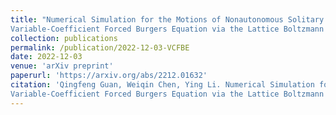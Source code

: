 ```yaml
---
title: "Numerical Simulation for the Motions of Nonautonomous Solitary Waves of a 
Variable-Coefficient Forced Burgers Equation via the Lattice Boltzmann Method"
collection: publications
permalink: /publication/2022-12-03-VCFBE
date: 2022-12-03
venue: 'arXiv preprint'
paperurl: 'https://arxiv.org/abs/2212.01632'
citation: 'Qingfeng Guan, Weiqin Chen, Ying Li. Numerical Simulation for the Motions of Nonautonomous Solitary Waves of a 
Variable-Coefficient Forced Burgers Equation via the Lattice Boltzmann Method. arXiv preprint, 2022.'
---
```

